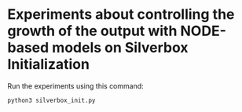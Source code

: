 # Experiments about controlling the growth of the output with NODE-based models on Silverbox Initialization

Run the experiments using this command:
```
python3 silverbox_init.py
```